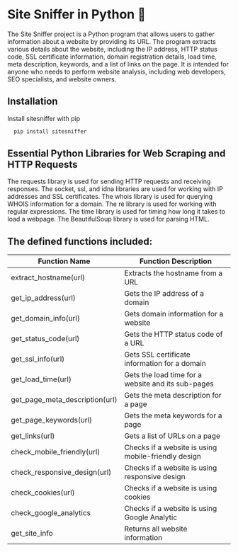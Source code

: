 # Site Sniffer in Python 🐽

The Site Sniffer project is a Python program that allows users to gather information about a website by providing its URL. The program extracts various details about the website, including the IP address, HTTP status code, SSL certificate information, domain registration details, load time, meta description, keywords, and a list of links on the page. It is intended for anyone who needs to perform website analysis, including web developers, SEO specialists, and website owners.


## Installation

Install sitesniffer with pip

```bash
  pip install sitesniffer
```

## Essential Python Libraries for Web Scraping and HTTP Requests

The requests library is used for sending HTTP requests and receiving responses. The socket, ssl, and idna libraries are used for working with IP addresses and SSL certificates. The whois library is used for querying WHOIS information for a domain. The re library is used for working with regular expressions. The time library is used for timing how long it takes to load a webpage. The BeautifulSoup library is used for parsing HTML.



## The defined functions included:

| Function Name  | Function Description |
| ------------- | ------------- |
| extract_hostname(url)  | Extracts the hostname from a URL  |
| get_ip_address(url)  | Gets the IP address of a domain  |
|get_domain_info(url)| Gets domain information for a website |
|get_status_code(url)|Gets the HTTP status code of a URL|
|get_ssl_info(url)|Gets SSL certificate information for a domain|
|get_load_time(url)| Gets the load time for a website and its sub-pages |
|get_page_meta_description(url)| Gets the meta description for a page |
|get_page_keywords(url)| Gets the meta keywords for a page |
|get_links(url)|Gets a list of URLs on a page|
|check_mobile_friendly(url)| Checks if a website is using mobile-friendly design |
|check_responsive_design(url)| Checks if a website is using responsive design |
|check_cookies(url)| Checks if a website is using cookies|
|check_google_analytics|Checks if a website is using Google Analytic|
|get_site_info|Returns all website information|
